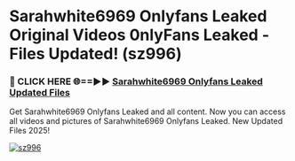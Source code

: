 # Sarahwhite6969 Onlyfans Leaked Original Videos 0nlyFans Leaked - Files Updated! (sz996)

<h3>🔴 CLICK HERE 🌐==►► <a href="https://tinyurl.com/2jnfzry5" rel="nofollow">Sarahwhite6969 Onlyfans Leaked Updated Files</a></h3>

Get Sarahwhite6969 Onlyfans Leaked and all content. Now you can access all videos and pictures of Sarahwhite6969 Onlyfans Leaked. New Updated Files 2025!

[![sz996](https://i.imgur.com/GyGTBgg.gif)](https://tinyurl.com/2jnfzry5)
